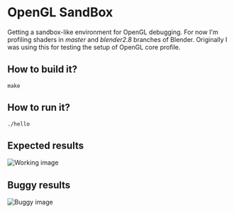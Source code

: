 OpenGL SandBox
==============

Getting a sandbox-like environment for OpenGL debugging.
For now I'm profiling shaders in *master* and *blender2.8* branches of Blender.
Originally I was using this for testing the setup of OpenGL core profile.

How to build it?
----------------
```
make
```

How to run it?
--------------
```
./hello
```

Expected results
----------------
![Working image](http://www.dalaifelinto.com/ftp/opengl-vega-working.png)

Buggy results
-------------
![Buggy image](http://www.dalaifelinto.com/ftp/opengl-vega-bug.png)
